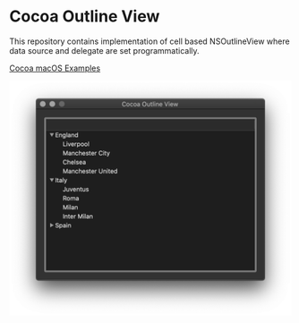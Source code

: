 # Cocoa Outline View

This repository contains implementation of cell based NSOutlineView where data source and delegate are set programmatically.

[Cocoa macOS Examples](https://github.com/NikolaGrujic91/Cocoa-macOS-Examples)

![image missing](App.png "Application UI")